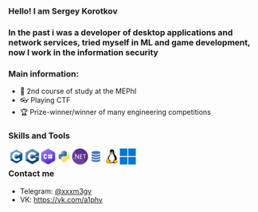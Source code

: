 ### Hello! I am Sergey Korotkov

### In the past i was a developer of desktop applications and network services, tried myself in ML and game development, now I work in the information security

### Main information:
- :blue_book: 2nd course of study at the MEPhI
- :eyeglasses: Playing CTF
- :trophy: Prize-winner/winner of many engineering competitions

### Skills and Tools
<img align="left" alt="C" width="32px" src="https://raw.githubusercontent.com/github/explore/f3e22f0dca2be955676bc70d6214b95b13354ee8/topics/c/c.png" />
<img align="left" alt="C++" width="32px" src="https://raw.githubusercontent.com/github/explore/180320cffc25f4ed1bbdfd33d4db3a66eeeeb358/topics/cpp/cpp.png" />
<img align="left" alt="C#" width="32px" src="https://raw.githubusercontent.com/github/explore/80688e429a7d4ef2fca1e82350fe8e3517d3494d/topics/csharp/csharp.png" />
<img align="left" alt="Python" width="32px" src="https://raw.githubusercontent.com/github/explore/80688e429a7d4ef2fca1e82350fe8e3517d3494d/topics/python/python.png" />

<img align="left" alt=".NET" width="32px" src="https://raw.githubusercontent.com/github/explore/a92591a79a4ce31660058d7ccc66c79266931f61/topics/dotnet/dotnet.png" />
<img align="left" alt="SQL" width="32px" src="https://raw.githubusercontent.com/github/explore/80688e429a7d4ef2fca1e82350fe8e3517d3494d/topics/sql/sql.png" />

<img align="left" alt="Linux" width="32px" src="https://raw.githubusercontent.com/github/explore/80688e429a7d4ef2fca1e82350fe8e3517d3494d/topics/linux/linux.png" />
<img align="left" alt="Windows" width="32px" src="https://raw.githubusercontent.com/github/explore/379d49236d826364be968345e0a085d044108cff/topics/windows/windows.png" />
<br/>

### Contact me

- Telegram: [@xxxm3gv](https://t.me/xm333gv)
- VK: https://vk.com/a1phv

<!--
**A1PHV/A1PHV** is a ✨ _special_ ✨ repository because its `README.md` (this file) appears on your GitHub profile.

Here are some ideas to get you started:

- 🔭 I’m currently working on ...
- 🌱 I’m currently learning ...
- 👯 I’m looking to collaborate on ...
- 🤔 I’m looking for help with ...
- 💬 Ask me about ...
- 📫 How to reach me: ...
- 😄 Pronouns: ...
- ⚡ Fun fact: ...
-->
